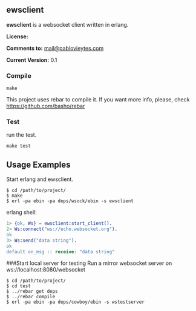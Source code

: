 ## ewsclient 
**ewsclient** is a websocket client written in erlang.

**License:** 

**Comments to:** mail@pablovieytes.com

**Current Version:** 0.1

### Compile

```shell
make
```
This project uses rebar to compile it. If you want more info, please, check https://github.com/basho/rebar


### Test 
run the test.
```shell
make test
```


## Usage Examples

Start erlang and ewsclient.
```shell
$ cd /path/to/project/
$ make
$ erl -pa ebin -pa deps/wsock/ebin -s ewsclient
```
erlang shell:

```erlang
1> {ok, Ws} = ewsclient:start_client().
2> Ws:connect("ws://echo.websocket.org").
ok
3> Ws:send("data string").
ok
default on_msg :: receive: "data string"
```


###Start local server for testing
Run a mirror websocket server on ws://localhost:8080/websocket

```shell
$ cd /path/to/project/
$ cd test
$ ../rebar get deps
$ ../rebar compile
$ erl -pa ebin -pa deps/cowboy/ebin -s wstestserver
```
